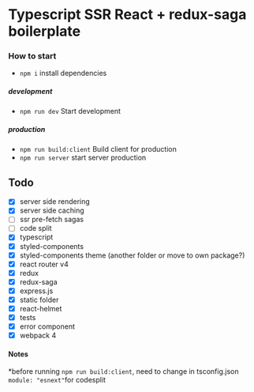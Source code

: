 # Typescript SSR React + redux-saga boilerplate

### How to start

- `npm i` install dependencies

##### development

- `npm run dev` Start development

##### production

- `npm run build:client` Build client for production
- `npm run server` start server production

## Todo

- [x] server side rendering
- [x] server side caching
- [ ] ssr pre-fetch sagas
- [ ] code split
- [x] typescript
- [x] styled-components
- [x] styled-components theme (another folder or move to own package?)
- [x] react router v4
- [x] redux
- [x] redux-saga
- [x] express.js
- [x] static folder
- [x] react-helmet
- [x] tests
- [x] error component
- [x] webpack 4

#### Notes

\*before running `npm run build:client`, need to change in tsconfig.json `module: "esnext"`for codesplit
